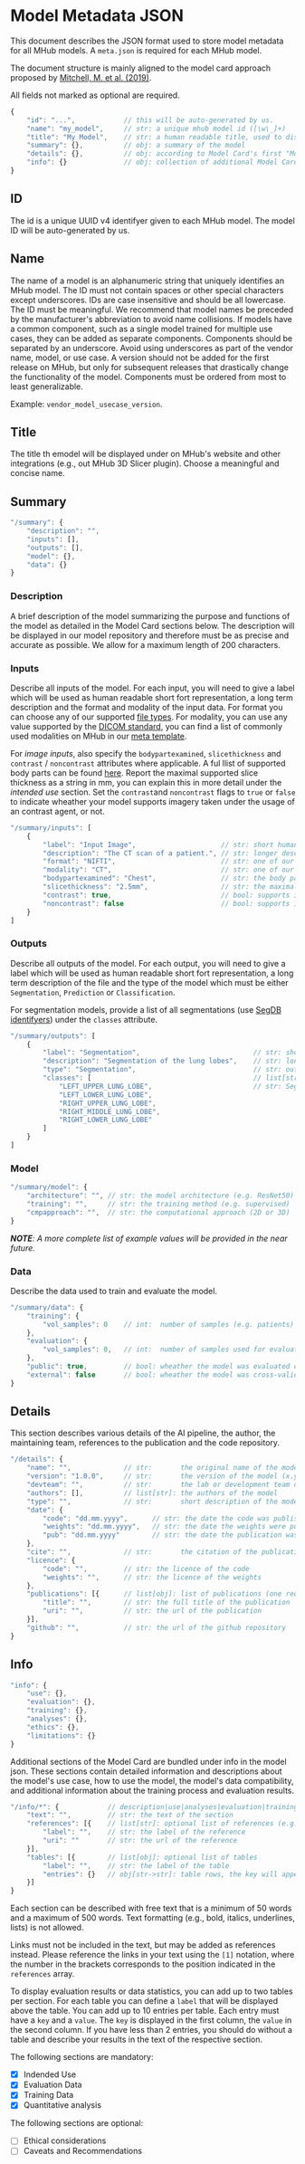 # Model Metadata JSON

This document describes the JSON format used to store model metadata for all MHub models.
A `meta.json` is required for each MHub model.

The document structure is mainly aligned to the model card approach proposed by [Mitchell, M. et al. (2019)](https://arxiv.org/abs/1810.03993).

All fields not marked as optional are required.

```js
{
    "id": "...",            // this will be auto-generated by us.
    "name": "my_model",     // str: a unique mhub model id ([\w\_]+)
    "title": "My Model",    // str: a human readable title, used to display the model on the website
    "summary": {},          // obj: a summary of the model
    "details": {},          // obj: according to Model Card's first "Model Details" section
    "info": {}              // obj: collection of additional Model Card sections 
}
```

## ID

The id is a unique UUID v4 identifyer given to each MHub model.
The model ID will be auto-generated by us.

## Name

The name of a model is an alphanumeric string that uniquely identifies an MHub model. The ID must not contain spaces or other special characters except underscores. IDs are case insensitive and should be all lowercase. The ID must be meaningful. We recommend that model names be preceded by the manufacturer's abbreviation to avoid name collisions. If models have a common component, such as a single model trained for multiple use cases, they can be added as separate components. Components should be separated by an underscore. Avoid using underscores as part of the vendor name, model, or use case. A version should not be added for the first release on MHub, but only for subsequent releases that drastically change the functionality of the model. Components must be ordered from most to least generalizable.

Example: `vendor_model_usecase_version`.

## Title

The title th emodel will be displayed under on MHub's website and other integrations (e.g., out MHub 3D Slicer plugin). Choose a meaningful and concise name.

## Summary

```js
"/summary": {
    "description": "",
    "inputs": [],
    "outputs": [],
    "model": {},
    "data": {}
}
```

### Description

A brief description of the model summarizing the purpose and functions of the model as detailed in the Model Card sections below.
The description will be displayed in our model repository and therefore must be as precise and accurate as possible. We allow for a maximum length of 200 characters.

### Inputs

Describe all inputs of the model.
For each input, you will need to give a label which will be used as human readable short fort representation, a long term description and the format and modality of the input data. For format you can choose any of our supported [file types](https://github.com/MHubAI/mhubio/blob/main/mhubio/core/FileType.py). For modality, you can use any value supported by the [DICOM standard](https://www.dicomlibrary.com/dicom/modality/), you can find a list of commonly used modalities on MHub in our [meta template](https://github.com/MHubAI/mhubio/blob/main/mhubio/core/templates.py). 

For *image inputs*, also specify the `bodypartexamined`, `slicethickness` and `contrast` / `noncontrast` attributes where applicable. A ful llist of supported body parts can be found [here](https://dicom.nema.org/medical/dicom/current/output/chtml/part16/chapter_L.html#chapter_L). Report the maximal supported slice thickness as a string in mm, you can explain this in more detail under the *intended use* section. Set the `contrast`and `noncontrast` flags to `true` or `false` to indicate wheather your model supports imagery taken under the usage of an contrast agent, or not.

```js
"/summary/inputs": [
    {
        "label": "Input Image",                     // str: short human readable identifyer
        "description": "The CT scan of a patient.", // str: longer description of the input data
        "format": "NIFTI",                          // str: one of our supported file types    
        "modality": "CT",                           // str: one of our supported modalities
        "bodypartexamined": "Chest",                // str: the body part examined 
        "slicethickness": "2.5mm",                  // str: the maximal slice thickness in mm
        "contrast": true,                           // bool: supports images acquired with contrast agent
        "noncontrast": false                        // bool: supports images acquired without contrast agent            
    }
]
```

### Outputs

Describe all outputs of the model.
For each output, you will need to give a label which will be used as human readable short fort representation, a long term description of the file and the type of the model which must be either `Segmentation`, `Prediction` or `Classification`.

For segmentation models, provide a list of all segmentations (use [SegDB identifyers](https://github.com/MHubAI/SegDB/blob/main/segdb/data/segmentations.csv)) under the `classes` attribute.

```js
"/summary/outputs": [
    {
        "label": "Segmentation",                            // str: short human readable identifyer
        "description": "Segmentation of the lung lobes",    // str: longer description of the output data
        "type": "Segmentation",                             // str: output type (Segmentation|Prediction|Classification|Other)
        "classes": [                                        // list[str]: list of segmentation classes, only for segmentation models
            "LEFT_UPPER_LUNG_LOBE",                         // str: SegDB identifyer
            "LEFT_LOWER_LUNG_LOBE",
            "RIGHT_UPPER_LUNG_LOBE",
            "RIGHT_MIDDLE_LUNG_LOBE",
            "RIGHT_LOWER_LUNG_LOBE"
        ]
    }
]
```

### Model

```js
"/summary/model": {
    "architecture": "", // str: the model architecture (e.g. ResNet50)
    "training": "",     // str: the training method (e.g. supervised)
    "cmpapproach": "",  // str: the computational approach (2D or 3D)
}
```

***NOTE**: A more complete list of example values will be provided in the near future.*

### Data

Describe the data used to train and evaluate the model.

```js
"/summary/data": {
    "training": {
        "vol_samples": 0    // int:  number of samples (e.g. patients) used during training
    },      
    "evaluation": {
        "vol_samples": 0,   // int:  number of samples used for evaluation
    },
    "public": true,         // bool: wheather the model was evaluated on public data
    "external": false       // bool: wheather the model was cross-validated 
}
```

## Details

This section describes various details of the AI pipeline, the author, the maintaining team, references to the publication and the code repository.

```js
"/details": {
    "name": "",             // str:       the original name of the model (e.g., as used in publications)
    "version": "1.0.0",     // str:       the version of the model (x.y.z)
    "devteam": "",          // str:       the lab or development team of the model
    "authors": [],          // list[str]: the authors of the model
    "type": "",             // str:       short description of the model type (e.g., Relational two-stage U-Net (Cascade of two relational U-Net, trained end-to-end)
    "date": {
        "code": "dd.mm.yyyy",      // str: the date the code was published
        "weights": "dd.mm.yyyy",   // str: the date the weights were published
        "pub": "dd.mm.yyyy"        // str: the date the publication was published
    },
    "cite": "",             // str:       the citation of the publication (APA)
    "licence": {
        "code": "",         // str: the licence of the code
        "weights": "",      // str: the licence of the weights
    },
    "publications": [{      // list[obj]: list of publications (one required)
        "title": "",        // str: the full title of the publication
        "uri": "",          // str: the url of the publication
    }],
    "github": "",           // str: the url of the github repository
}
```

## Info

```js
"info": {
    "use": {},
    "evaluation": {},
    "training": {},
    "analyses": {},
    "ethics": {},
    "limitations": {}
}
```

Additional sections of the Model Card are bundled under info in the model json.
These sections contain detailed information and descriptions about the model's use case, how to use the model, the model's data compatibility, and additional information about the training process and evaluation results.

```js
"/info/*": {            // description|use|analyses|evaluation|training|ethics|limitations
    "text": "",         // str: the text of the section
    "references": [{    // list[str]: optional list of references (e.g., links)
        "label": "",    // str: the label of the reference
        "uri": ""       // str: the url of the reference
    }],
    "tables": [{        // list[obj]: optional list of tables
        "label": "",    // str: the label of the table
        "entries": {}   // obj[str->str]: table rows, the key will appear in the first, the value in the second column
    }]
}
```

Each section can be described with free text that is a minimum of 50 words and a maximum of 500 words. Text formatting (e.g., bold, italics, underlines, lists) is not allowed.

Links must not be included in the text, but may be added as references instead. Please reference the links in your text using the `[1]` notation, where the number in the brackets corresponds to the position indicated in the `references` array.

To display evaluation results or data statistics, you can add up to two tables per section.
For each table you can define a `label` that will be displayed above the table. You can add up to 10 entries per table. Each entry must have a `key` and a `value`. The `key` is displayed in the first column, the `value` in the second column. If you have less than 2 entries, you should do without a table and describe your results in the text of the respective section.

The following sections are mandatory:

- [x] Indended Use
- [x] Evaluation Data
- [x] Training Data
- [x] Quantitative analysis

The following sections are optional:  

- [ ] Ethical considerations
- [ ] Caveats and Recommendations
